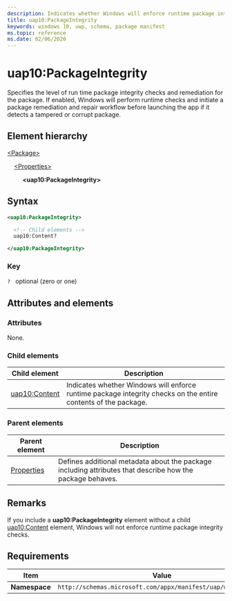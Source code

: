 ```yaml
---
description: Indicates whether Windows will enforce runtime package integrity checks on the package.
title: uap10:PackageIntegrity
keywords: windows 10, uwp, schema, package manifest
ms.topic: reference
ms.date: 02/06/2020
---
```


# uap10:PackageIntegrity

Specifies the level of run time package integrity checks and remediation for the package. If enabled, Windows will perform runtime checks and initiate a package remediation and repair workflow before launching the app if it detects a tampered or corrupt package.

## Element hierarchy

[\<Package\>](element-package.md)

&nbsp;&nbsp;&nbsp;&nbsp;[\<Properties\>](element-properties.md)

&nbsp;&nbsp;&nbsp;&nbsp; &nbsp;&nbsp;&nbsp;&nbsp;**\<uap10:PackageIntegrity\>**

## Syntax

```xml
<uap10:PackageIntegrity>

  <!-- Child elements -->
  uap10:Content?

</uap10:PackageIntegrity>
```

### Key

`?`   optional (zero or one)

## Attributes and elements

### Attributes

None.

### Child elements

| Child element | Description |
|-|-|
| [uap10:Content](element-uap10-content.md) | Indicates whether Windows will enforce runtime package integrity checks on the entire contents of the package. |

### Parent elements

| Parent element | Description |
|-|-|
| [Properties](element-properties.md) | Defines additional metadata about the package including attributes that describe how the package behaves. |

## Remarks

If you include a **uap10:PackageIntegrity** element without a child [uap10:Content](element-uap10-content.md) element, Windows will not enforce runtime package integrity checks.

## Requirements

| Item | Value |
|--|--|
| **Namespace** | `http://schemas.microsoft.com/appx/manifest/uap/windows10/10` |
